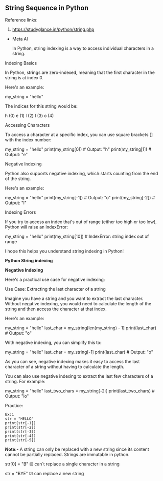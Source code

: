 ## String Sequence in Python

Reference links:

1. https://studyglance.in/python/string.php

- Meta AI

  In Python, string indexing is a way to access individual characters in a string.

Indexing Basics

In Python, strings are zero-indexed, meaning that the first character in the string is at index 0.

Here's an example:


my_string = "hello"


The indices for this string would be:


h (0)
e (1)
l (2)
l (3)
o (4)


Accessing Characters

To access a character at a specific index, you can use square brackets [] with the index number:


my_string = "hello"
print(my_string[0])  # Output: "h"
print(my_string[1])  # Output: "e"


Negative Indexing

Python also supports negative indexing, which starts counting from the end of the string.

Here's an example:


my_string = "hello"
print(my_string[-1])  # Output: "o"
print(my_string[-2])  # Output: "l"


Indexing Errors

If you try to access an index that's out of range (either too high or too low), Python will raise an IndexError:


my_string = "hello"
print(my_string[10])  # IndexError: string index out of range


I hope this helps you understand string indexing in Python!


**Python String indexing**

**Negative Indexing**

Here's a practical use case for negative indexing:

Use Case: Extracting the last character of a string

Imagine you have a string and you want to extract the last character. Without negative indexing, you would need to calculate the length of the string and then access the character at that index.

Here's an example:


my_string = "hello"
last_char = my_string[len(my_string) - 1]
print(last_char)  # Output: "o"


With negative indexing, you can simplify this to:


my_string = "hello"
last_char = my_string[-1]
print(last_char)  # Output: "o"


As you can see, negative indexing makes it easy to access the last character of a string without having to calculate the length.

You can also use negative indexing to extract the last few characters of a string. For example:


my_string = "hello"
last_two_chars = my_string[-2:]
print(last_two_chars)  # Output: "lo"


Practice:

```
Ex:1
str = "HELLO"
print(str[-1])
print(str[-2])
print(str[-3])
print(str[-4])
print(str[-5])
```

**Note:-**
A string can only be replaced with a new string since its content cannot be partially replaced. Strings are immutable in python.

str[0] = "B" ☒    can´t replace a single character in a string

str = "BYE" ☑    can replace a new string
